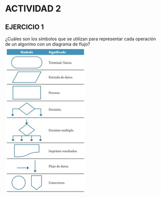 # ACTIVIDAD 2
## EJERCICIO 1
¿Cuáles son los símbolos que se utilizan para representar cada operación de un algorimo con un diagrama de flujo?
![SÍMBOLOS](simbolos-diagramas.jpg)



